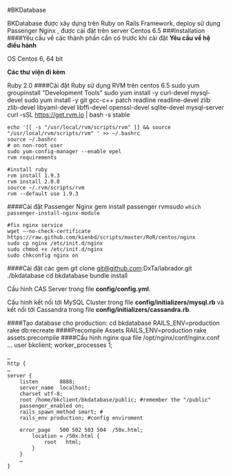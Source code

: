 #BKDatabase

BKDatabase được xây dựng trên Ruby on Rails Framework, deploy sử dụng Passenger Nginx , được cài đặt trên server Centos 6.5
###Installation
####Yêu cầu về các thành phần cần có trước khi cài đặt
**Yêu cầu về hệ điều hành**

OS Centos 6, 64 bit 

**Các thư viện đi kèm**

Ruby 2.0
####Cài đặt Ruby sử dụng RVM trên centos 6.5
    sudo yum groupinstall "Development Tools"
    sudo yum install -y curl-devel mysql-devel
    sudo yum install -y git gcc-c++ patch readline readline-devel zlib zlib-devel libyaml-devel libffi-devel openssl-devel sqlite-devel mysql-server
    curl -sSL https://get.rvm.io | bash -s stable

    echo '[[ -s "/usr/local/rvm/scripts/rvm" ]] && source "/usr/local/rvm/scripts/rvm" ' >> ~/.bashrc
    source ~/.bashrc
    # on non-root user
    sudo yum-config-manager --enable epel
    rvm requirements

    #install ruby
    rvm install 1.9.3
    rvm install 2.0.0
    source ~/.rvm/scripts/rvm
    rvm --default use 1.9.3
####Cài đặt Passenger Nginx
    gem install passenger
    rvmsudo `which passenger-install-nginx-module`

    #fix nginx service
    wget —-no-check-certificate https://raw.github.com/kienbd/scripts/master/RoR/centos/nginx
    sudo cp nginx /etc/init.d/nginx
    sudo chmod +x /etc/init.d/nginx
    sudo chkconfig nginx on
    
####Cài đặt các gem
    git clone git@github.com:DxTa/labrador.git ./bkdatabase
    cd bkdatabase
    bundle install

Cấu hình CAS Server trong file **config/config.yml**.

Cấu hình kết nối tới MySQL Cluster trong file **config/initializers/mysql.rb** và kết nối tới Cassandra trong file **config/initializers/cassandra.rb**.

####Tạo database cho production:
    cd bkdatabase
    RAILS_ENV=production rake db:recreate
####Precompile Assets
    RAILS_ENV=production rake assets:precompile
####Cấu hình nginx qua file /opt/nginx/conf/nginx.conf
    …
    user  bkclient;
    worker_processes  1;

    …
    http {
    …
    server {
        listen       8888;
        server_name  localhost;
        charset utf-8;
        root /home/bkclient/bkdatabase/public; #remember the "/public"
        passenger_enabled on;
        rails_spawn_method smart; #
        rails_env production; #config enviroment

        error_page   500 502 503 504  /50x.html;
            location = /50x.html {
                root   html;
            }
        }
        …   
    }
